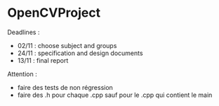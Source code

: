 # OpenCVProject

Deadlines :
- 02/11 : choose subject and groups
- 24/11 : specification and design documents
- 13/11 : final report

Attention : 
- faire des tests de non régression
- faire des .h pour chaque .cpp sauf pour le .cpp qui contient le main